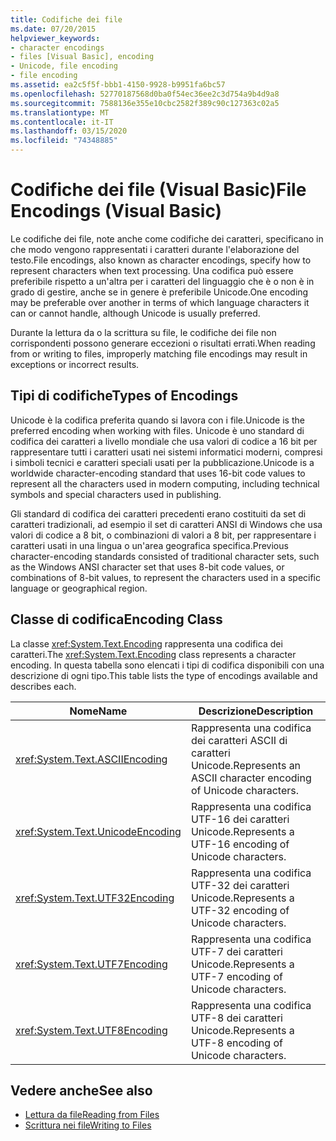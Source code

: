 ```yaml
---
title: Codifiche dei file
ms.date: 07/20/2015
helpviewer_keywords:
- character encodings
- files [Visual Basic], encoding
- Unicode, file encoding
- file encoding
ms.assetid: ea2c5f5f-bbb1-4150-9928-b9951fa6bc57
ms.openlocfilehash: 52770187568d0ba0f54ec36ee2c3d754a9b4d9a8
ms.sourcegitcommit: 7588136e355e10cbc2582f389c90c127363c02a5
ms.translationtype: MT
ms.contentlocale: it-IT
ms.lasthandoff: 03/15/2020
ms.locfileid: "74348885"
---
```

# <a name="file-encodings-visual-basic"></a><span data-ttu-id="0aeb1-102">Codifiche dei file (Visual Basic)</span><span class="sxs-lookup"><span data-stu-id="0aeb1-102">File Encodings (Visual Basic)</span></span>

<span data-ttu-id="0aeb1-103">Le codifiche dei file, note anche come codifiche dei caratteri, specificano in che modo vengono rappresentati i caratteri durante l'elaborazione del testo.</span><span class="sxs-lookup"><span data-stu-id="0aeb1-103">File encodings, also known as character encodings, specify how to represent characters when text processing.</span></span> <span data-ttu-id="0aeb1-104">Una codifica può essere preferibile rispetto a un'altra per i caratteri del linguaggio che è o non è in grado di gestire, anche se in genere è preferibile Unicode.</span><span class="sxs-lookup"><span data-stu-id="0aeb1-104">One encoding may be preferable over another in terms of which language characters it can or cannot handle, although Unicode is usually preferred.</span></span>

<span data-ttu-id="0aeb1-105">Durante la lettura da o la scrittura su file, le codifiche dei file non corrispondenti possono generare eccezioni o risultati errati.</span><span class="sxs-lookup"><span data-stu-id="0aeb1-105">When reading from or writing to files, improperly matching file encodings may result in exceptions or incorrect results.</span></span>

## <a name="types-of-encodings"></a><span data-ttu-id="0aeb1-106">Tipi di codifiche</span><span class="sxs-lookup"><span data-stu-id="0aeb1-106">Types of Encodings</span></span>

<span data-ttu-id="0aeb1-107">Unicode è la codifica preferita quando si lavora con i file.</span><span class="sxs-lookup"><span data-stu-id="0aeb1-107">Unicode is the preferred encoding when working with files.</span></span> <span data-ttu-id="0aeb1-108">Unicode è uno standard di codifica dei caratteri a livello mondiale che usa valori di codice a 16 bit per rappresentare tutti i caratteri usati nei sistemi informatici moderni, compresi i simboli tecnici e caratteri speciali usati per la pubblicazione.</span><span class="sxs-lookup"><span data-stu-id="0aeb1-108">Unicode is a worldwide character-encoding standard that uses 16-bit code values to represent all the characters used in modern computing, including technical symbols and special characters used in publishing.</span></span>

<span data-ttu-id="0aeb1-109">Gli standard di codifica dei caratteri precedenti erano costituiti da set di caratteri tradizionali, ad esempio il set di caratteri ANSI di Windows che usa valori di codice a 8 bit, o combinazioni di valori a 8 bit, per rappresentare i caratteri usati in una lingua o un'area geografica specifica.</span><span class="sxs-lookup"><span data-stu-id="0aeb1-109">Previous character-encoding standards consisted of traditional character sets, such as the Windows ANSI character set that uses 8-bit code values, or combinations of 8-bit values, to represent the characters used in a specific language or geographical region.</span></span>

## <a name="encoding-class"></a><span data-ttu-id="0aeb1-110">Classe di codifica</span><span class="sxs-lookup"><span data-stu-id="0aeb1-110">Encoding Class</span></span>

<span data-ttu-id="0aeb1-111">La classe <xref:System.Text.Encoding> rappresenta una codifica dei caratteri.</span><span class="sxs-lookup"><span data-stu-id="0aeb1-111">The <xref:System.Text.Encoding> class represents a character encoding.</span></span> <span data-ttu-id="0aeb1-112">In questa tabella sono elencati i tipi di codifica disponibili con una descrizione di ogni tipo.</span><span class="sxs-lookup"><span data-stu-id="0aeb1-112">This table lists the type of encodings available and describes each.</span></span>

|<span data-ttu-id="0aeb1-113">Nome</span><span class="sxs-lookup"><span data-stu-id="0aeb1-113">Name</span></span>|<span data-ttu-id="0aeb1-114">Descrizione</span><span class="sxs-lookup"><span data-stu-id="0aeb1-114">Description</span></span>|
|---|---|
|<xref:System.Text.ASCIIEncoding>|<span data-ttu-id="0aeb1-115">Rappresenta una codifica dei caratteri ASCII di caratteri Unicode.</span><span class="sxs-lookup"><span data-stu-id="0aeb1-115">Represents an ASCII character encoding of Unicode characters.</span></span>|
|<xref:System.Text.UnicodeEncoding>|<span data-ttu-id="0aeb1-116">Rappresenta una codifica UTF-16 dei caratteri Unicode.</span><span class="sxs-lookup"><span data-stu-id="0aeb1-116">Represents a UTF-16 encoding of Unicode characters.</span></span>|
|<xref:System.Text.UTF32Encoding>|<span data-ttu-id="0aeb1-117">Rappresenta una codifica UTF-32 dei caratteri Unicode.</span><span class="sxs-lookup"><span data-stu-id="0aeb1-117">Represents a UTF-32 encoding of Unicode characters.</span></span>|
|<xref:System.Text.UTF7Encoding>|<span data-ttu-id="0aeb1-118">Rappresenta una codifica UTF-7 dei caratteri Unicode.</span><span class="sxs-lookup"><span data-stu-id="0aeb1-118">Represents a UTF-7 encoding of Unicode characters.</span></span>|
|<xref:System.Text.UTF8Encoding>|<span data-ttu-id="0aeb1-119">Rappresenta una codifica UTF-8 dei caratteri Unicode.</span><span class="sxs-lookup"><span data-stu-id="0aeb1-119">Represents a UTF-8 encoding of Unicode characters.</span></span>|

## <a name="see-also"></a><span data-ttu-id="0aeb1-120">Vedere anche</span><span class="sxs-lookup"><span data-stu-id="0aeb1-120">See also</span></span>

- [<span data-ttu-id="0aeb1-121">Lettura da file</span><span class="sxs-lookup"><span data-stu-id="0aeb1-121">Reading from Files</span></span>](../../../../visual-basic/developing-apps/programming/drives-directories-files/reading-from-files.md)
- [<span data-ttu-id="0aeb1-122">Scrittura nei file</span><span class="sxs-lookup"><span data-stu-id="0aeb1-122">Writing to Files</span></span>](../../../../visual-basic/developing-apps/programming/drives-directories-files/writing-to-files.md)
